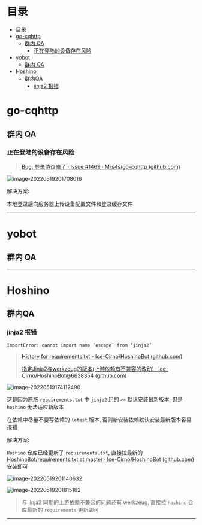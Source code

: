# 目录
- [目录](#目录)
- [go-cqhttp](#go-cqhttp)
  - [群内 QA](#群内-qa)
    - [正在登陆的设备存在风险](#正在登陆的设备存在风险)
- [yobot](#yobot)
  - [群内 QA](#群内-qa-1)
- [Hoshino](#hoshino)
  - [群内QA](#群内qa)
    - [jinja2 报错](#jinja2-报错)

# go-cqhttp

## 群内 QA

### 正在登陆的设备存在风险

> [Bug: 登录协议崩了 · Issue #1469 · Mrs4s/go-cqhttp (github.com)](https://github.com/Mrs4s/go-cqhttp/issues/1469)

![image-20220519201708016](http://cdn.ayusummer233.top/img/202205192017385.png)

解决方案: 

本地登录后向服务器上传设备配置文件和登录缓存文件

---

# yobot

## 群内 QA





---

# Hoshino

## 群内QA

### jinja2 报错

`ImportError: cannot import name ‘escape’ from ‘jinja2’`

> [History for requirements.txt - Ice-Cirno/HoshinoBot (github.com)](https://github.com/Ice-Cirno/HoshinoBot/commits/master/requirements.txt)
>
> [指定Jinja2与werkzeug的版本(上游依赖有不兼容的改动) · Ice-Cirno/HoshinoBot@6638354 (github.com)](https://github.com/Ice-Cirno/HoshinoBot/commit/6638354c4b3d30449ffe0ff80d25582052c58924)

![image-20220519174112490](http://cdn.ayusummer233.top/img/202205191741126.png)

这是因为原版 `requirements.txt` 中 `jinja2` 用的 `>=` 默认安装最新版本, 但是 `hoshino` 无法适应新版本

在依赖中尽量不要写依赖的 `latest` 版本, 否则新安装依赖默认安装最新版本容易报错

解决方案:

`Hoshino` 仓库已经更新了 `requirements.txt`, 直接拉最新的 [HoshinoBot/requirements.txt at master · Ice-Cirno/HoshinoBot (github.com)](https://github.com/Ice-Cirno/HoshinoBot/blob/master/requirements.txt) 安装即可

![image-20220519201140632](http://cdn.ayusummer233.top/img/202205192011780.png)

![image-20220519201815162](http://cdn.ayusummer233.top/img/202205192018445.png)

> 与 jinja2 同期的上游依赖不兼容的问题还有 werkzeug, 直接拉 `hoshino` 仓库最新的 `requirements` 更新即可

---

